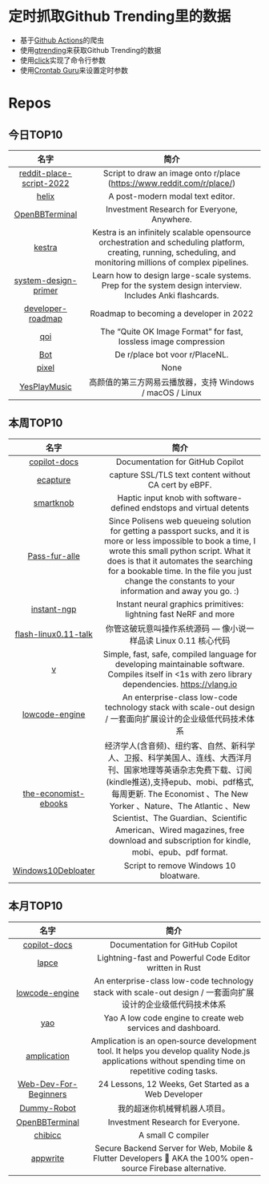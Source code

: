 # 定时抓取Github Trending里的数据
* 基于[Github Actions](https://docs.github.com/en/actions)的爬虫
* 使用[gtrending](https://github.com/hedythedev/gtrending)来获取Github Trending的数据
* 使用[click](https://github.com/pallets/click)实现了命令行参数
* 使用[Crontab Guru](https://crontab.guru/)来设置定时参数

# Repos
## 今日TOP10 
<!-- START OF DAILY_TOP10_REPOS -->
| 名字 | 简介 |
| :----: | :----: |
| [reddit-place-script-2022](https://github.com/rdeepak2002/reddit-place-script-2022) | Script to draw an image onto r/place (https://www.reddit.com/r/place/) |
| [helix](https://github.com/helix-editor/helix) | A post-modern modal text editor. |
| [OpenBBTerminal](https://github.com/OpenBB-finance/OpenBBTerminal) | Investment Research for Everyone, Anywhere. |
| [kestra](https://github.com/kestra-io/kestra) | Kestra is an infinitely scalable opensource orchestration and scheduling platform, creating, running, scheduling, and monitoring millions of complex pipelines. |
| [system-design-primer](https://github.com/donnemartin/system-design-primer) | Learn how to design large-scale systems. Prep for the system design interview. Includes Anki flashcards. |
| [developer-roadmap](https://github.com/kamranahmedse/developer-roadmap) | Roadmap to becoming a developer in 2022 |
| [qoi](https://github.com/phoboslab/qoi) | The “Quite OK Image Format” for fast, lossless image compression |
| [Bot](https://github.com/PlaceNL/Bot) | De r/place bot voor r/PlaceNL. |
| [pixel](https://github.com/placeDE/pixel) | None |
| [YesPlayMusic](https://github.com/qier222/YesPlayMusic) | 高颜值的第三方网易云播放器，支持 Windows / macOS / Linux |
<!-- END OF DAILY_TOP10_REPOS -->

## 本周TOP10
<!-- START OF WEEKLY_TOP10_REPOS -->
| 名字 | 简介 |
| :----: | :----: |
| [copilot-docs](https://github.com/github/copilot-docs) | Documentation for GitHub Copilot |
| [ecapture](https://github.com/ehids/ecapture) | capture SSL/TLS text content without CA cert by eBPF. |
| [smartknob](https://github.com/scottbez1/smartknob) | Haptic input knob with software-defined endstops and virtual detents |
| [Pass-fur-alle](https://github.com/jonkpirateboy/Pass-fur-alle) | Since Polisens web queueing solution for getting a passport sucks, and it is more or less impossible to book a time, I wrote this small python script. What it does is that it automates the searching for a bookable time. In the file you just change the constants to your information and away you go. :) |
| [instant-ngp](https://github.com/NVlabs/instant-ngp) | Instant neural graphics primitives: lightning fast NeRF and more |
| [flash-linux0.11-talk](https://github.com/sunym1993/flash-linux0.11-talk) | 你管这破玩意叫操作系统源码 — 像小说一样品读 Linux 0.11 核心代码 |
| [v](https://github.com/vlang/v) | Simple, fast, safe, compiled language for developing maintainable software. Compiles itself in <1s with zero library dependencies. https://vlang.io |
| [lowcode-engine](https://github.com/alibaba/lowcode-engine) | An enterprise-class low-code technology stack with scale-out design / 一套面向扩展设计的企业级低代码技术体系 |
| [the-economist-ebooks](https://github.com/hehonghui/the-economist-ebooks) | 经济学人(含音频)、纽约客、自然、新科学人、卫报、科学美国人、连线、大西洋月刊、国家地理等英语杂志免费下载、订阅(kindle推送),支持epub、mobi、pdf格式, 每周更新. The Economist 、The New Yorker 、Nature、The Atlantic 、New Scientist、The Guardian、Scientific American、Wired magazines, free download and subscription for kindle, mobi、epub、pdf format. |
| [Windows10Debloater](https://github.com/Sycnex/Windows10Debloater) | Script to remove Windows 10 bloatware. |
<!-- END OF WEEKLY_TOP10_REPOS -->

## 本月TOP10
<!-- START OF MONTHLY_TOP10_REPOS -->
| 名字 | 简介 |
| :----: | :----: |
| [copilot-docs](https://github.com/github/copilot-docs) | Documentation for GitHub Copilot |
| [lapce](https://github.com/lapce/lapce) | Lightning-fast and Powerful Code Editor written in Rust |
| [lowcode-engine](https://github.com/alibaba/lowcode-engine) | An enterprise-class low-code technology stack with scale-out design / 一套面向扩展设计的企业级低代码技术体系 |
| [yao](https://github.com/YaoApp/yao) | Yao A low code engine to create web services and dashboard. |
| [amplication](https://github.com/amplication/amplication) | Amplication is an open‑source development tool. It helps you develop quality Node.js applications without spending time on repetitive coding tasks. |
| [Web-Dev-For-Beginners](https://github.com/microsoft/Web-Dev-For-Beginners) | 24 Lessons, 12 Weeks, Get Started as a Web Developer |
| [Dummy-Robot](https://github.com/peng-zhihui/Dummy-Robot) | 我的超迷你机械臂机器人项目。 |
| [OpenBBTerminal](https://github.com/OpenBB-finance/OpenBBTerminal) | Investment Research for Everyone. |
| [chibicc](https://github.com/rui314/chibicc) | A small C compiler |
| [appwrite](https://github.com/appwrite/appwrite) | Secure Backend Server for Web, Mobile & Flutter Developers 🚀 AKA the 100% open-source Firebase alternative. |
<!-- END OF MONTHLY_TOP10_REPOS -->
